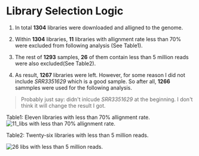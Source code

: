 # Library Selection Logic

1. In total **1304** libraries were downloaded and alligned to the genome.

2. Within **1304** libraries, **11** libraries with allignment rate less than 70%
were excluded from following analysis (See Table1).

3. The rest of **1293** samples, **26** of them contain less than 5 million reads
were also excluded(See Table2).

4. As result, **1267** libraries were left. However, for some reason I did not
include _SRR3351629_ which is a good sample. So after all, **1266** sammples were
used for the following analysis.
> Probably just say: didn't inlcude _SRR3351629_ at the beginning. I don't think
it will change the result I got.

Table1: Eleven libraries with less than 70% allignment rate.  
![11_libs with less than 70% allignment rate.](http://i.imgur.com/9tLiwOr.png)

Table2: Twenty-six libraries with less than 5 million reads.  

![26 libs with less than 5 million reads.](http://i.imgur.com/wRGgP4Z.png)
